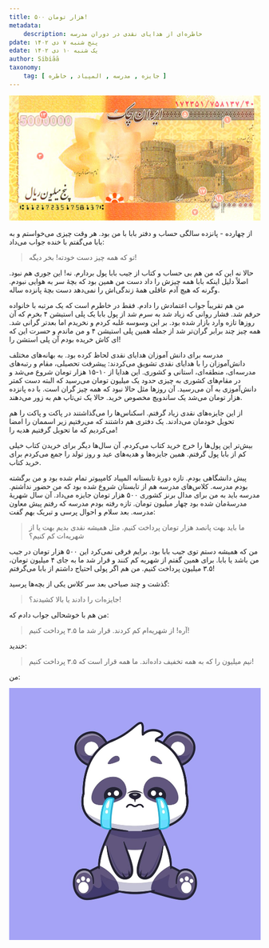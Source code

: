 ```yaml
---
title: ۵۰۰ هزار تومان!
metadata:
    description: خاطره‌ای از هدایای نقدی در دوران مدرسه
pdate: پنج شنبه ۷ دی ۱۴۰۲
edate: یک شنبه ۱۰ دی ۱۴۰۲    
author: Sibiāā
taxonomy:
    tag: [ جایزه , مدرسه , المپیاد , خاطره ]
---
```

![تصویر ایران چک ۵۰۰ هزار تومانی!](500.jpg?classes=center)

از چهارده - پانزده سالگی حساب و دفتر بابا با من بود. هر وقت چیزی می‌خواستم و به بابا می‌گفتم با خنده جواب می‌داد:

> تو که همه چیز دست خودته! بخر دیگه!

حالا نه این که من هم بی حساب و کتاب از جیب بابا پول بردارم. نه! این جوری هم نبود. اصلاً دلیل اینکه بابا همه چیزش را داد دست من همین بود که بچهٔ سر به هوایی نبودم. وگرنه که هیچ آدم عاقلی همهٔ زندگی‌اش را نمی‌دهد دست بچهٔ پانزده ساله.

من هم تقریباً جواب اعتمادش را دادم. فقط در خاطرم است که یک مرتبه با خانواده حرفم شد. فشار روانی که زیاد شد به سرم شد از پول بابا یک پلی استیشن ۴ بخرم که آن روزها تازه وارد بازار شده بود. بر این وسوسه غلبه کردم و نخریدم اما بعدتر گرانی شد. همه چیز چند برابر گران‌تر شد از جمله همین پلی استیشن ۴ و من ماندم و حسرت این که ای کاش خریده بودم آن پلی استشن را!

مدرسه برای دانش آموزان هدایای نقدی لحاظ کرده بود. به بهانه‌های مختلف دانش‌آموزان را با هدایای نقدی تشویق می‌کردند: پیشرفت تحصیلی، مقام و رتبه‌های مدرسه‌ای، منطقه‌ای، استانی و کشوری. این هدایا از ۱۰-۱۵ هزار تومان شروع می‌شد و در مقام‌های کشوری به چیزی حدود یک میلیون تومان می‌رسید که البته دست کمتر دانش‌آموزی به آن می‌رسید. آن روزها مثل حالا نبود که همه چیز گران است. با ده پانزده هزار تومان می‌شد یک ساندویچ مخصوص خرید. حالا یک تی‌تاپ هم به زور می‌دهند.

از این جایزه‌های نقدی زیاد گرفتم. اسکناس‌ها را می‌گذاشتند در پاکت و پاکت را هم تحویل خودمان می‌دادند. یک دفتری هم داشتند که می‌رفتیم زیر اسممان را امضا می‌کردیم که ما تحویل گرفتیم هدیه را!

بیش‌تر این پول‌ها را خرج خرید کتاب می‌کردم. آن سال‌ها دیگر برای خریدن کتاب خیلی کم از بابا پول گرفتم. همین جایزه‌ها و هدیه‌های عید و روز تولد را جمع می‌کردم برای خرید کتاب.

پیش دانشگاهی بودم. تازه دورهٔ تابستانه المپیاد کامپیوتر تمام شده بود و من برگشته بودم مدرسه. کلاس‌های مدرسه هم از تابستان شروع شده بود که من حضور نداشتم. مدرسه باید به من برای مدال برنز کشوری ۵۰۰ هزار تومان جایزه می‌داد. آن سال شهریهٔ مدرسه‌ٔ‌مان شده بود چهار میلیون تومان. تازه رفته بودم مدرسه که رفتم پیش معاون مدرسه. بعد سلام و احوال پرسی و تبریک بهم گفت:

> ما باید بهت پانصد هزار تومان پرداخت کنیم. مثل همیشه نقدی بدیم بهت یا از شهریه‌ات کم کنیم؟

من که همیشه دستم توی جیب بابا بود. برایم فرقی نمی‌کرد این ۵۰۰ هزار تومان در جیب من باشد یا بابا. برای همین گفتم از شهریه کم کنند و قرار شد ما به جای ۴ میلیون تومان، ۳.۵ میلیون پرداخت کنیم. من هم اگر پولی احتیاج داشتم از بابا می‌گرفتم!

گذشت و چند صباحی بعد سر کلاس یکی از بچه‌ها پرسید:

> جایزه‌ات را دادند یا بالا کشیدند؟!

من هم با خوشحالی جواب دادم که:

> آره! از شهریه‌ام کم کردند. قرار شد ما ۳.۵ پرداخت کنیم!

خندید:

> نیم میلیون را که به همه تخفیف داده‌اند. ما همه قرار است که ۳.۵ پرداخت کنیم!

من:

![عصبانی](cute-panda-crying-cartoon-vector-icon-illustration-animal-nature-icon-concept-isolated-premium-flat_138676-5858.jpg?classes=center)
